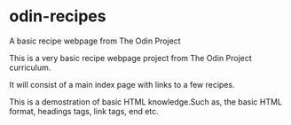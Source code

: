 # odin-recipes
A basic recipe webpage from The Odin Project

This is a very basic recipe webpage project from 
The Odin Project curriculum.

It will consist of a main index page with links to 
a few recipes.

This is a demostration of basic HTML knowledge.Such as,
the basic HTML format, headings tags, link tags, end etc.